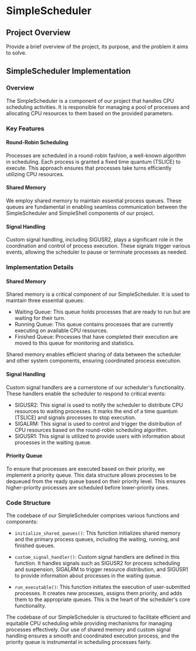 # SimpleScheduler  
 
## Project Overview

Provide a brief overview of the project, its purpose, and the problem it aims to solve.

## SimpleScheduler Implementation

### Overview

The SimpleScheduler is a component of our project that handles CPU scheduling activities. It is responsible for managing a pool of processes and allocating CPU resources to them based on the provided parameters.

### Key Features

#### Round-Robin Scheduling
Processes are scheduled in a round-robin fashion, a well-known algorithm in scheduling. Each process is granted a fixed time quantum (TSLICE) to execute. This approach ensures that processes take turns efficiently utilizing CPU resources.

#### Shared Memory
We employ shared memory to maintain essential process queues. These queues are fundamental in enabling seamless communication between the SimpleScheduler and SimpleShell components of our project.

#### Signal Handling
Custom signal handling, including SIGUSR2, plays a significant role in the coordination and control of process execution. These signals trigger various events, allowing the scheduler to pause or terminate processes as needed.

### Implementation Details

#### Shared Memory
Shared memory is a critical component of our SimpleScheduler. It is used to maintain three essential queues:

- Waiting Queue: This queue holds processes that are ready to run but are waiting for their turn.
- Running Queue: This queue contains processes that are currently executing on available CPU resources.
- Finished Queue: Processes that have completed their execution are moved to this queue for monitoring and statistics.

Shared memory enables efficient sharing of data between the scheduler and other system components, ensuring coordinated process execution.

#### Signal Handling
Custom signal handlers are a cornerstone of our scheduler's functionality. These handlers enable the scheduler to respond to critical events:

- SIGUSR2: This signal is used to notify the scheduler to distribute CPU resources to waiting processes. It marks the end of a time quantum (TSLICE) and signals processes to stop execution.
- SIGALRM: This signal is used to control and trigger the distribution of CPU resources based on the round-robin scheduling algorithm.
- SIGUSR1: This signal is utilized to provide users with information about processes in the waiting queue.

#### Priority Queue
To ensure that processes are executed based on their priority, we implement a priority queue. This data structure allows processes to be dequeued from the ready queue based on their priority level. This ensures higher-priority processes are scheduled before lower-priority ones.

### Code Structure

The codebase of our SimpleScheduler comprises various functions and components:

- `initialize_shared_queues()`: This function initializes shared memory and the primary process queues, including the waiting, running, and finished queues.

- `custom_signal_handler()`: Custom signal handlers are defined in this function. It handles signals such as SIGUSR2 for process scheduling and suspension, SIGALRM to trigger resource distribution, and SIGUSR1 to provide information about processes in the waiting queue.

- `run_executable()`: This function initiates the execution of user-submitted processes. It creates new processes, assigns them priority, and adds them to the appropriate queues. This is the heart of the scheduler's core functionality.

The codebase of our SimpleScheduler is structured to facilitate efficient and equitable CPU scheduling while providing mechanisms for managing processes effectively. Our use of shared memory and custom signal handling ensures a smooth and coordinated execution process, and the priority queue is instrumental in scheduling processes fairly.

